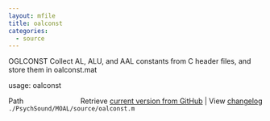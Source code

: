 ```yaml
---
layout: mfile
title: oalconst
categories:
  - source
---
```


OGLCONST  Collect AL, ALU, and AAL constants from C header files, and
          store them in oalconst.mat

usage:  oalconst


<div class="code_header" style="text-align:right;">
  <span style="float:left;">Path&nbsp;&nbsp;</span> <span class="counter">Retrieve <a href=
  "https://raw.github.com/Psychtoolbox-3/Psychtoolbox-3/beta/./PsychSound/MOAL/source/oalconst.m">current version from GitHub</a> | View <a href=
  "https://github.com/Psychtoolbox-3/Psychtoolbox-3/commits/beta/./PsychSound/MOAL/source/oalconst.m">changelog</a></span>
</div>
<div class="code">
  <code>./PsychSound/MOAL/source/oalconst.m</code>
</div>
